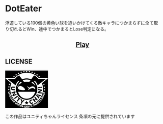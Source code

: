 # DotEater
浮遊している100個の黄色い球を追いかけてくる敵キャラにつかまらずに全て取り切れるとWin、途中でつかまるとLose判定になる。

<h2><p style="text-align: center;"><a href="https://peco2282.github.io/DotEater/v0.2/"> Play </a></p></h2>

## LICENSE

![UnityChan](./UCL2.02/License%20Logo/Others/jpg/Dark_Silhouette.jpg)

この作品はユニティちゃんライセンス
条項の元に提供されています
